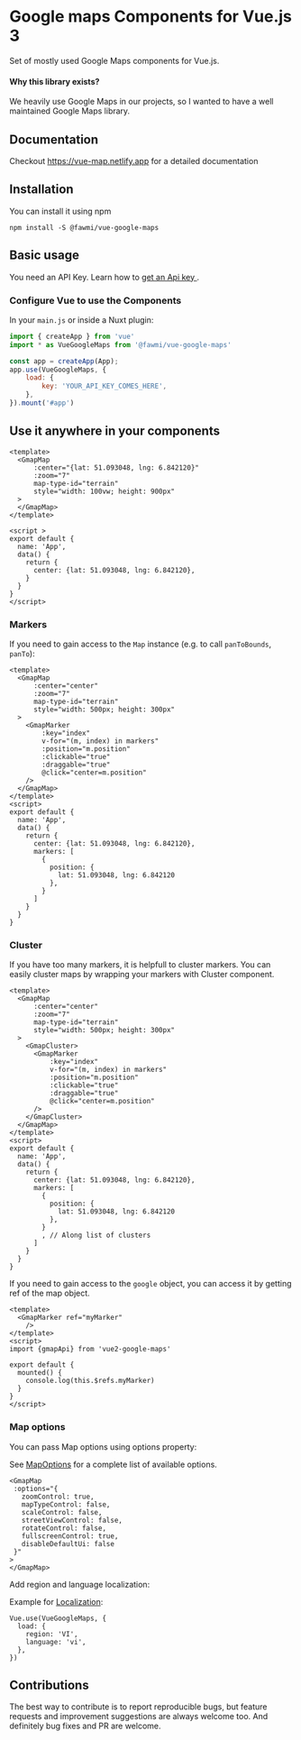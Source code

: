 # Google maps Components for Vue.js 3

Set of mostly used Google Maps components for Vue.js.

#### Why this library exists?
We heavily use Google Maps in our projects, so I wanted to have a well maintained Google Maps library.

## Documentation
Checkout https://vue-map.netlify.app for a detailed documentation

## Installation
You can install it using npm
```
npm install -S @fawmi/vue-google-maps
```

## Basic usage
You need an API Key. Learn how to [get an Api key ](https://developers.google.com/maps/documentation/javascript/get-api-key).

### Configure Vue to use the Components

In your `main.js` or inside a Nuxt plugin:

```js
import { createApp } from 'vue'
import * as VueGoogleMaps from '@fawmi/vue-google-maps'

const app = createApp(App);
app.use(VueGoogleMaps, {
    load: {
        key: 'YOUR_API_KEY_COMES_HERE',
    },
}).mount('#app')

```
## Use it anywhere in your components

```vue
<template>
  <GmapMap
      :center="{lat: 51.093048, lng: 6.842120}"
      :zoom="7"
      map-type-id="terrain"
      style="width: 100vw; height: 900px"
  >
  </GmapMap>
</template>

<script >
export default {
  name: 'App',
  data() {
    return {
      center: {lat: 51.093048, lng: 6.842120},
    }
  }
}
</script>
```

### Markers

If you need to gain access to the `Map` instance (e.g. to call `panToBounds`, `panTo`):
```vue
<template>
  <GmapMap
      :center="center"
      :zoom="7"
      map-type-id="terrain"
      style="width: 500px; height: 300px"
  >
    <GmapMarker
        :key="index"
        v-for="(m, index) in markers"
        :position="m.position"
        :clickable="true"
        :draggable="true"
        @click="center=m.position"
    />
  </GmapMap>
</template>
<script>
export default {
  name: 'App',
  data() {
    return {
      center: {lat: 51.093048, lng: 6.842120},
      markers: [
        {
          position: {
            lat: 51.093048, lng: 6.842120
          },
        }
      ]
    }
  }
}
```
### Cluster
If you have too many markers, it is helpfull to cluster markers. You can easily cluster maps by wrapping your markers with Cluster component.


```vue
<template>
  <GmapMap
      :center="center"
      :zoom="7"
      map-type-id="terrain"
      style="width: 500px; height: 300px"
  >
    <GmapCluster>
      <GmapMarker
          :key="index"
          v-for="(m, index) in markers"
          :position="m.position"
          :clickable="true"
          :draggable="true"
          @click="center=m.position"
      />
    </GmapCluster>
  </GmapMap>
</template>
<script>
export default {
  name: 'App',
  data() {
    return {
      center: {lat: 51.093048, lng: 6.842120},
      markers: [
        {
          position: {
            lat: 51.093048, lng: 6.842120
          },
        }
        , // Along list of clusters
      ]
    }
  }
}
```
If you need to gain access to the `google` object, you can access it by getting ref of the map object.
```vue
<template>
  <GmapMarker ref="myMarker"
    />
</template>
<script>
import {gmapApi} from 'vue2-google-maps'

export default {
  mounted() {
    console.log(this.$refs.myMarker)
  }
}
</script>
```
### Map options
You can pass Map options using options property:

See [MapOptions](https://developers.google.com/maps/documentation/javascript/reference/map#MapOptions) for a complete list of available options.
 ```vue
 <GmapMap
  :options="{
    zoomControl: true,
    mapTypeControl: false,
    scaleControl: false,
    streetViewControl: false,
    rotateControl: false,
    fullscreenControl: true,
    disableDefaultUi: false
  }"
>
</GmapMap>
```

Add region and language localization:

Example for [Localization](https://developers.google.com/maps/documentation/javascript/localization):
```vue
Vue.use(VueGoogleMaps, {
  load: {
    region: 'VI',
    language: 'vi',
  },
})
```

## Contributions
The best way to contribute is to report reproducible bugs, but feature requests and improvement suggestions are always welcome too. And definitely bug fixes and PR are welcome.
